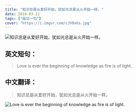 ```yaml
---
title: "知识总是从爱好开始，犹如光总是从火开始一样。"
date: 2019-03-21
tags: ["每日一句"]
cover: "https://i.imgur.com/cJV8xGs.jpg"
---
```


![知识总是从爱好开始，犹如光总是从火开始一样。](https://i.imgur.com/0hSwj7Q.jpg)

## 英文短句：
> Love is ever the beginning of knowledge as fire is of light.

<!--more-->

## 中文翻译：
> 知识总是从爱好开始，犹如光总是从火开始一样。

![Love is ever the beginning of knowledge as fire is of light.](https://i.imgur.com/3JZr4lU.jpg)

